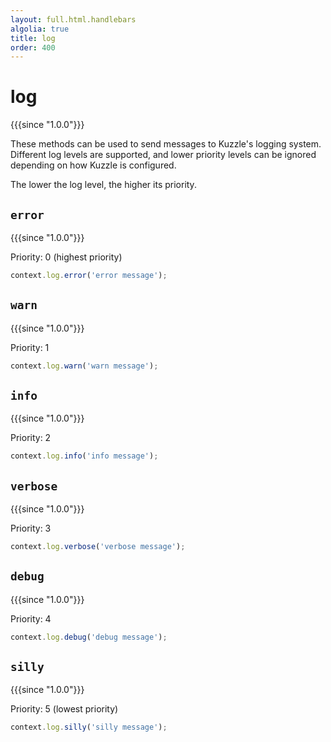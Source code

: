 ```yaml
---
layout: full.html.handlebars
algolia: true
title: log
order: 400
---
```


# log

{{{since "1.0.0"}}}

These methods can be used to send messages to Kuzzle's logging system.  
Different log levels are supported, and lower priority levels can be ignored depending on how Kuzzle is configured.

The lower the log level, the higher its priority.

## `error`

{{{since "1.0.0"}}}

Priority: 0 (highest priority)

```js
context.log.error('error message');
```

## `warn`

{{{since "1.0.0"}}}

Priority: 1

```js
context.log.warn('warn message');
```

## `info`

{{{since "1.0.0"}}}

Priority: 2

```js
context.log.info('info message');
```

## `verbose`

{{{since "1.0.0"}}}

Priority: 3

```js
context.log.verbose('verbose message');
```

## `debug`

{{{since "1.0.0"}}}

Priority: 4

```js
context.log.debug('debug message');
```

## `silly`

{{{since "1.0.0"}}}

Priority: 5 (lowest priority)

```js
context.log.silly('silly message');
```
